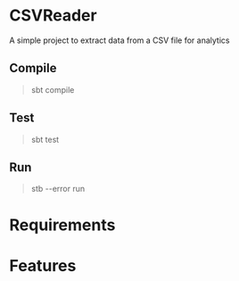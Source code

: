 # CSVReader
A simple project to extract data from a CSV file for analytics

## Compile
>sbt compile

## Test
>sbt test

## Run
>stb --error run

# Requirements
# Features